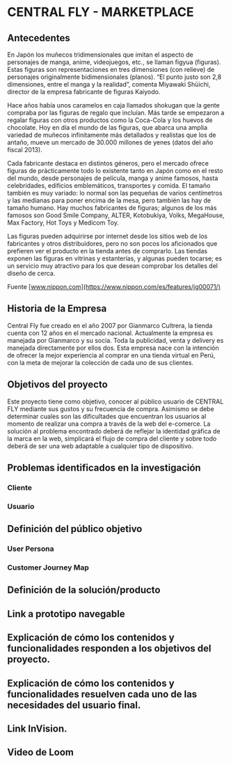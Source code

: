 # CENTRAL FLY - MARKETPLACE

## Antecedentes

En Japón los muñecos tridimensionales que imitan el aspecto de personajes de manga, anime, videojuegos, etc., se llaman figyua (figuras). Estas figuras son representaciones en tres dimensiones (con relieve) de personajes originalmente bidimensionales (planos). “El punto justo son 2,8 dimensiones, entre el manga y la realidad”, comenta Miyawaki Shūichi, director de la empresa fabricante de figuras Kaiyodo.

Hace años había unos caramelos en caja llamados shokugan que la gente compraba por las figuras de regalo que incluían. Más tarde se empezaron a regalar figuras con otros productos como la Coca-Cola y los huevos de chocolate. Hoy en día el mundo de las figuras, que abarca una amplia variedad de muñecos infinitamente más detallados y realistas que los de antaño, mueve un mercado de 30.000 millones de yenes (datos del año fiscal 2013).

Cada fabricante destaca en distintos géneros, pero el mercado ofrece figuras de prácticamente todo lo existente tanto en Japón como en el resto del mundo, desde personajes de película, manga y anime famosos, hasta celebridades, edificios emblemáticos, transportes y comida. El tamaño también es muy variado: lo normal son las pequeñas de varios centímetros y las medianas para poner encima de la mesa, pero también las hay de tamaño humano. Hay muchos fabricantes de figuras; algunos de los más famosos son Good Smile Company, ALTER, Kotobukiya, Volks, MegaHouse, Max Factory, Hot Toys y Medicom Toy.

Las figuras pueden adquirirse por internet desde los sitios web de los fabricantes y otros distribuidores, pero no son pocos los aficionados que prefieren ver el producto en la tienda antes de comprarlo. Las tiendas exponen las figuras en vitrinas y estanterías, y algunas pueden tocarse; es un servicio muy atractivo para los que desean comprobar los detalles del diseño de cerca.

Fuente [www.nippon.com](https://www.nippon.com/es/features/jg00071/)

## Historia de la Empresa

Central Fly fue creado en el año 2007 por Gianmarco Cultrera, la tienda cuenta con 12 años en el mercado nacional. Actualmente la empresa es manejada por Gianmarco y su socia. Toda la publicidad, venta y delivery es manejada directamente por ellos dos. 
Esta empresa nace con la intención de ofrecer la mejor experiencia al comprar en una tienda virtual en Perú, con la meta de mejorar la colección de cada uno de sus clientes. 

## Objetivos del proyecto

Este proyecto tiene como objetivo, conocer al público usuario de CENTRAL FLY mediante sus gustos y su frecuencia de compra. Asimismo se debe determinar cuales son las dificultades que encuentran los usuarios al momento de realizar una compra a través de la web del e-comerce.
La solución al problema encontrado deberá de reflejar la identidad  gráfica de la marca en la web, simplicará el flujo de compra del cliente y sobre todo deberá de ser una web adaptable a cualquier tipo de dispositivo. 

## Problemas identificados en la investigación

   ### Cliente



   ### Usuario

## Definición del público objetivo

   ### User Persona

   ### Customer Journey Map

## Definición de la solución/producto

## Link a prototipo navegable

## Explicación de cómo los contenidos y funcionalidades responden a los objetivos del proyecto.

## Explicación de cómo los contenidos y funcionalidades resuelven cada uno de las necesidades del usuario final.

## Link InVision.

## Video de Loom